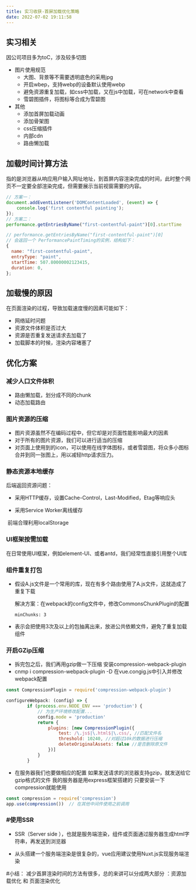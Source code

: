 ```yaml
---
title: 实习收获-首屏加载优化策略
date: 2022-07-02 19:11:58
---
```


## 实习相关

因公司项目多为toC，涉及较多切图

- 图片使用规范
  - 大图、背景等不需要透明底色的采用jpg
  - 开启wbep，支持webp的设备默认使用webp
  - 避免资源重复加载，如css中加载，又在js中加载，可在network中查看
  - 雪碧图插件，将图标等合成为雪碧图
- 其他
  - 添加首屏加载动画
  - 添加骨架图
  - css压缩插件
  - 内部cdn
  - 路由懒加载

## 加载时间计算方法

指的是浏览器从响应用户输入网址地址，到首屏内容渲染完成的时间，此时整个网页不一定要全部渲染完成，但需要展示当前视窗需要的内容。

```js
// 方案一：
document.addEventListener('DOMContentLoaded', (event) => {
    console.log('first contentful painting');
});
// 方案二：
performance.getEntriesByName("first-contentful-paint")[0].startTime

// performance.getEntriesByName("first-contentful-paint")[0]
// 会返回一个 PerformancePaintTiming的实例，结构如下：
{
  name: "first-contentful-paint",
  entryType: "paint",
  startTime: 507.80000002123415,
  duration: 0,
};
```

## 加载慢的原因

在页面渲染的过程，导致加载速度慢的因素可能如下：

- 网络延时问题
- 资源文件体积是否过大
- 资源是否重复发送请求去加载了
- 加载脚本的时候，渲染内容堵塞了

## 优化方案

### 减少人口文件体积

- 路由懒加载，划分成不同的chunk
- 动态加载路由

### 图片资源的压缩

- 图片资源虽然不在编码过程中，但它却是对页面性能影响最大的因素
- 对于所有的图片资源，我们可以进行适当的压缩
- 对页面上使用到的icon，可以使用在线字体图标，或者雪碧图，将众多小图标合并到同一张图上，用以减轻http请求压力。

### 静态资源本地缓存

后端返回资源问题：

- 采用HTTP缓存，设置Cache-Control，Last-Modified，Etag等响应头


- 采用Service Worker离线缓存


​		前端合理利用localStorage

### UI框架按需加载

在日常使用UI框架，例如element-UI、或者antd，我们经常性直接引用整个UI库

### 组件重复打包

- 假设A.js文件是一个常用的库，现在有多个路由使用了A.js文件，这就造成了重复下载

  解决方案：在webpack的config文件中，修改CommonsChunkPlugin的配置

  `minChunks: 3`

- 表示会把使用3次及以上的包抽离出来，放进公共依赖文件，避免了重复加载组件

### 开启GZip压缩

- 拆完包之后，我们再用gzip做一下压缩 安装compression-webpack-plugin
- cnmp i compression-webpack-plugin -D
  在vue.congig.js中引入并修改webpack配置

```js
const CompressionPlugin = require('compression-webpack-plugin')

configureWebpack: (config) => {
        if (process.env.NODE_ENV === 'production') {
            // 为生产环境修改配置...
            config.mode = 'production'
            return {
                plugins: [new CompressionPlugin({
                    test: /\.js$|\.html$|\.css/, //匹配文件名
                    threshold: 10240, //对超过10k的数据进行压缩
                    deleteOriginalAssets: false //是否删除原文件
                })]
            }
        }
```

- 在服务器我们也要做相应的配置 如果发送请求的浏览器支持gzip，就发送给它gzip格式的文件 我的服务器是用express框架搭建的 只要安装一下compression就能使用


```js
const compression = require('compression')
app.use(compression())  // 在其他中间件使用之前调用
```

### #使用SSR

- SSR（Server side ），也就是服务端渲染，组件或页面通过服务器生成html字符串，再发送到浏览器

- 从头搭建一个服务端渲染是很复杂的，vue应用建议使用Nuxt.js实现服务端渲染

#小结：
减少首屏渲染时间的方法有很多，总的来讲可以分成两大部分 ：资源加载优化 和 页面渲染优化